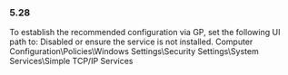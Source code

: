 
### 5.28  
To establish the recommended configuration via GP, set the following UI path to: Disabled 
or ensure the service is not installed. 
Computer Configuration\Policies\Windows Settings\Security Settings\System 
Services\Simple TCP/IP Services 
   